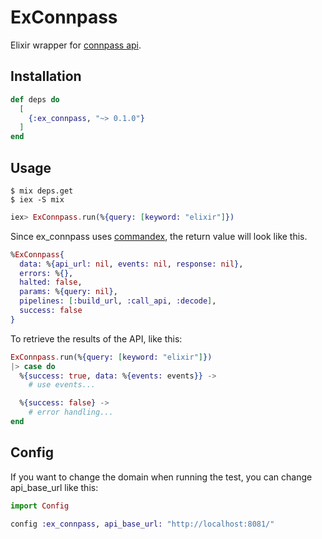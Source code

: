 # ExConnpass

Elixir wrapper for [connpass api](https://connpass.com/about/api/).

## Installation

```elixir
def deps do
  [
    {:ex_connpass, "~> 0.1.0"}
  ]
end
```

## Usage

```console
$ mix deps.get
$ iex -S mix
```

```elixir
iex> ExConnpass.run(%{query: [keyword: "elixir"]})
```

Since ex_connpass uses [commandex](https://github.com/codedge-llc/commandex/), the return value will look like this.

```elixir
%ExConnpass{
  data: %{api_url: nil, events: nil, response: nil},
  errors: %{},
  halted: false,
  params: %{query: nil},
  pipelines: [:build_url, :call_api, :decode],
  success: false
}
```

To retrieve the results of the API, like this:

```elixir
ExConnpass.run(%{query: [keyword: "elixir"]})
|> case do
  %{success: true, data: %{events: events}} ->
    # use events...

  %{success: false} ->
    # error handling...
end
```


## Config

If you want to change the domain when running the test, you can change api_base_url like this:

```elixir
import Config

config :ex_connpass, api_base_url: "http://localhost:8081/"
```
